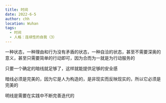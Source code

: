 ```yaml
---
title: 时间
date: 2022-6-5
author: chh
location: Wuhan
tags:
  - 时间
  - 人格：连续性的自我（3）
---
```


一种状态，一种理由和行为没有矛盾的状态，一种自洽的状态，甚至不需要深奥的意义，甚至只需要简单的行动即可，因为合而为一就是为行动服务的

只要一个确定的暗线就足够了，这样就能提供足够的安全感

暗线必须是完美的，因为它是人为构造的，是非现实而反映现实的，所以它必须是完美的

明线是需要在实践中不断完善迭代的
